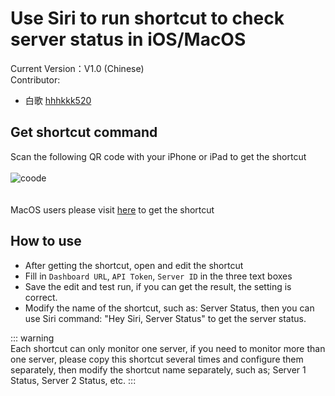 # Use Siri to run shortcut to check server status in iOS/MacOS   
Current Version：V1.0  (Chinese)  
Contributor:   
+ 白歌 [hhhkkk520](https://github.com/hhhkkk520)   

## Get shortcut command  
Scan the following QR code with your iPhone or iPad to get the shortcut  
<br/>
![coode](/images/case2/qrcode.png)  
<br/>  
MacOS users please visit [here](https://www.icloud.com/shortcuts/312005bf5ffd4387ac92a84056db9f09) to get the shortcut  

## How to use  
+ After getting the shortcut, open and edit the shortcut  
+ Fill in `Dashboard URL`, `API Token`, `Server ID` in the three text boxes    
+ Save the edit and test run, if you can get the result, the setting is correct. 
+ Modify the name of the shortcut, such as: Server Status, then you can use Siri command: "Hey Siri, Server Status" to get the server status.  

::: warning  
Each shortcut can only monitor one server, if you need to monitor more than one server, please copy this shortcut several times and configure them separately, then modify the shortcut name separately, such as; Server 1 Status, Server 2 Status, etc.
:::